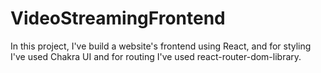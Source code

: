 # VideoStreamingFrontend
In this project, I've build a website's frontend using React, and for styling I've used Chakra UI and for routing I've used react-router-dom-library.
